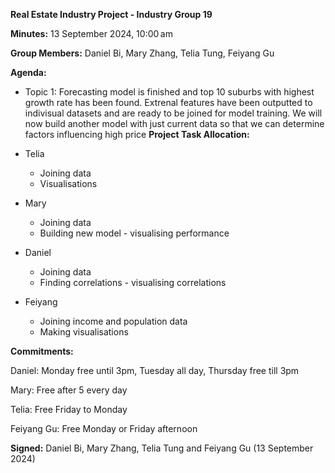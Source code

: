 **Real Estate Industry Project - Industry Group 19**

**Minutes:**  13 September 2024, 10:00 am

**Group Members:** Daniel Bi, Mary Zhang, Telia Tung, Feiyang Gu

**Agenda:**
-   Topic 1: Forecasting model is finished and top 10 suburbs with highest growth rate has been found. Extrenal features have been outputted to indivisual datasets and are ready to be joined for model training.
We will now build another model with just current data so that we can determine factors influencing high price
**Project Task Allocation:**

-   Telia
    -  Joining data
    -  Visualisations

-   Mary
    - Joining data
    - Building new model - visualising performance

-   Daniel
    - Joining data
    - Finding correlations - visualising correlations

-   Feiyang
    - Joining income and population data 
    - Making visualisations


**Commitments:**

Daniel: Monday free until 3pm, Tuesday all day, Thursday free till 3pm

Mary: Free after 5 every day

Telia: Free Friday to Monday

Feiyang Gu: Free Monday or Friday afternoon

**Signed:** Daniel Bi, Mary Zhang, Telia Tung and Feiyang Gu (13 September 2024)